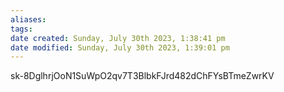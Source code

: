 ```yaml
---
aliases: 
tags: 
date created: Sunday, July 30th 2023, 1:38:41 pm
date modified: Sunday, July 30th 2023, 1:39:01 pm
---
```

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